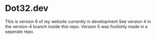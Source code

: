 # Dot32.dev
This is version 6 of my website currently in development
See version 4 in the version-4 branch inside this repo. Version 5 was foolishly made in a seperate repo. 
